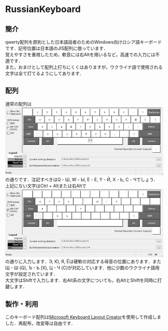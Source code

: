 # RussianKeyboard
## 簡介
qwerty配列を原則とした日本語話者のためのWindows向けロシア語キーボードです．記号位置は日本語のJIS配列に倣っています．  
覚えやすさを重視したため，軟音には右Altを用いるなど，高速での入力には不適です．  
また，おまけとして配列上打ちにくくはありますが，ウクライナ語で使用される文字は全て打てるようにしてあります．

## 配列
通常の配列は![この画像](Ru-JP.jpg)の通りです．注記すべきはQ - Ш, W - Ы, E - Е, Y - Й, X - Ь, C - Чでしょう．  
上記にない文字はCtrl + Altまたは右Altで![この画像](Ru-JPAltGr.jpg)の通りに入力します．Э, Ю, Я, Ёは硬軟の対応する母音の位置にあります．またЩ - Ш (Q), Ъ - Ь (X), Ц - Ч (C)が対応しています．他に少数のウクライナ語用文字が設定されています．  
大文字はShiftで入力します．右Alt系の文字についても，右AltとShiftを同時に打鍵します．

## 製作・利用
このキーボード配列は[Microsoft Keyboard Layout Creator](https://www.microsoft.com/en-us/download/details.aspx?id=102134)を使用して作成しました．再配布，改変等は自由です．
